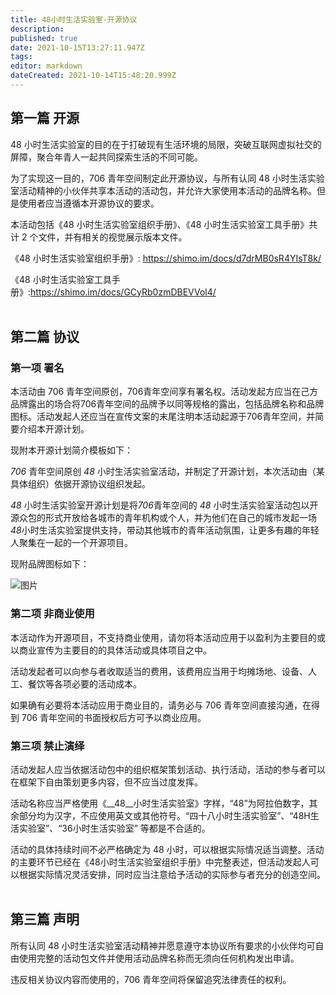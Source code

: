 ```yaml
---
title: 48小时生活实验室-开源协议
description: 
published: true
date: 2021-10-15T13:27:11.947Z
tags: 
editor: markdown
dateCreated: 2021-10-14T15:48:20.999Z
---
```



## 第一篇 开源

48 小时生活实验室的目的在于打破现有生活环境的局限，突破互联网虚拟社交的屏障，聚合年青人一起共同探索生活的不同可能。

为了实现这一目的，706 青年空间制定此开源协议，与所有认同 48 小时生活实验室活动精神的小伙伴共享本活动的活动包，并允许大家使用本活动的品牌名称。但是使用者应当遵循本开源协议的要求。

本活动包括《48 小时生活实验室组织手册》、《48 小时生活实验室工具手册》共计 2 个文件，并有相关的视觉展示版本文件。

《48 小时生活实验室组织手册》: [https://shimo\.im/docs/d7drMB0sR4YIsT8k/](https://shimo.im/docs/d7drMB0sR4YIsT8k/)

《48 小时生活实验室工具手册》:[https://shimo\.im/docs/GCyRb0zmDBEVVol4/](https://shimo.im/docs/GCyRb0zmDBEVVol4/)
<br><br>


## 第二篇 协议

### 第一项 署名

本活动由 706 青年空间原创，706青年空间享有署名权。活动发起方应当在己方品牌露出的场合将706青年空间的品牌予以同等规格的露出，包括品牌名称和品牌图标。活动发起人还应当在宣传文案的末尾注明本活动起源于706青年空间，并简要介绍本开源计划。

现附本开源计划简介模板如下：

*706* 青年空间原创 *48* 小时生活实验室活动，并制定了开源计划，本次活动由（某具体组织）依据开源协议组织发起。

*48* 小时生活实验室开源计划是将*706*青年空间的 *48* 小时生活实验室活动包以开源众包的形式开放给各城市的青年机构或个人，并为他们在自己的城市发起一场*48*小时生活实验室提供支持，带动其他城市的青年活动氛围，让更多有趣的年轻人聚集在一起的一个开源项目。

现附品牌图标如下：

![图片](images/1.png)
<br>

### 第二项 非商业使用

本活动作为开源项目，不支持商业使用，请勿将本活动应用于以盈利为主要目的或以商业宣传为主要目的的具体活动或具体项目之中。

活动发起者可以向参与者收取适当的费用，该费用应当用于均摊场地、设备、人工、餐饮等各项必要的活动成本。

如果确有必要将本活动应用于商业目的，请务必与 706 青年空间直接沟通，在得到 706 青年空间的书面授权后方可予以商业应用。
<br>

### 第三项 禁止演绎

活动发起人应当依据活动包中的组织框架策划活动、执行活动，活动的参与者可以在框架下自由策划更多内容，但不应当过度发挥。

活动名称应当严格使用《__48__小时生活实验室》字样，“48”为阿拉伯数字，其余部分均为汉字，不应使用英文或其他符号。“四十八小时生活实验室”、“48H生活实验室”、“36小时生活实验室” 等都是不合适的。

活动的具体持续时间不必严格确定为 48 小时，可以根据实际情况适当调整。活动的主要环节已经在《48小时生活实验室组织手册》中完整表述，但活动发起人可以根据实际情况灵活安排，同时应当注意给予活动的实际参与者充分的创造空间。
<br><br>


## 第三篇 声明

所有认同 48 小时生活实验室活动精神并愿意遵守本协议所有要求的小伙伴均可自由使用完整的活动包文件并使用活动品牌名称而无须向任何机构发出申请。

违反相关协议内容而使用的，706 青年空间将保留追究法律责任的权利。
